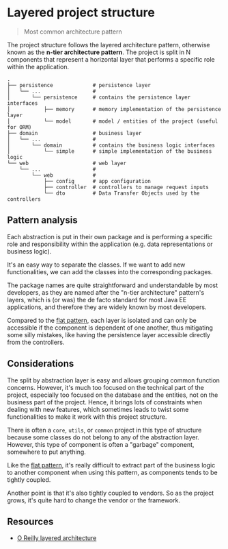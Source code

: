 # Layered project structure

> Most common architecture pattern 

The project structure follows the layered architecture pattern, otherwise known as the __n-tier
architecture pattern__. The project is split in N components that represent a horizontal layer that
performs a specific role within the application.

```text
.
├── persistence             # persistence layer
│   └── ...                 #
│       └── persistence     # contains the persistence layer interfaces
│           ├── memory      # memory implementation of the persistence layer
│           └── model       # model / entities of the project (useful for ORM)
├── domain                  # business layer
│   └── ...                 #
│       └── domain          # contains the business logic interfaces
│           └── simple      # simple implementation of the business logic
└── web                     # web layer
    └── ...                 #
        └── web             #
            ├── config      # app configuration
            ├── controller  # controllers to manage request inputs
            └── dto         # Data Transfer Objects used by the controllers
```

## Pattern analysis

Each abstraction is put in their own package and is performing a specific role and responsibility
within the application (e.g. data representations or business logic).

It's an easy way to separate the classes. If we want to add new functionalities, we can add the
classes into the corresponding packages.

The package names are quite straightforward and understandable by most developers, as they are
named after the "n-tier architecture" pattern's layers, which is (or was) the de facto standard for
most Java EE applications, and therefore they are widely known by most developers.

Compared to the [flat pattern](../flat), each layer is isolated and can only be accessible if the
component is dependent of one another, thus mitigating some silly mistakes, like having the
persistence layer accessible directly from the controllers.

## Considerations

The split by abstraction layer is easy and allows grouping common function concerns. However, it's
much too focused on the technical part of the project, especially too focused on the database and
the entities, not on the business part of the project. Hence, it brings lots of constraints when
dealing with new features, which sometimes leads to twist some functionalities to make it work with
this project structure.

There is often a `core`, `utils`, or `common` project in this type of structure because some classes
do not belong to any of the abstraction layer. However, this type of component is often a "garbage"
component, somewhere to put anything.

Like the [flat pattern](../flat), it's really difficult to extract part of the business logic to
another component when using this pattern, as components tends to be tightly coupled.

Another point is that it's also tightly coupled to vendors. So as the project grows, it's quite hard
to change the vendor or the framework.

## Resources

- [O Reilly layered architecture](https://www.oreilly.com/library/view/software-architecture-patterns/9781491971437/ch01.html)

